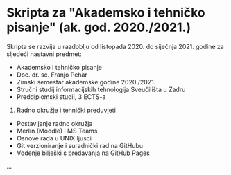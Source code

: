 # Skripta za "Akademsko i tehničko pisanje" (ak. god. 2020./2021.)

Skripta se razvija u razdoblju od listopada 2020. do siječnja 2021. godine za sljedeći nastavni predmet: 

- Akademsko i tehničko pisanje
- Doc. dr. sc. Franjo Pehar
- Zimski semestar akademske godine 2020./2021. 
- Stručni studij informacijskih tehnologija Sveučilišta u Zadru
- Preddiplomski studij, 3 ECTS-a

1. Radno okružje i tehnički preduvjeti

- Postavljanje radno okružja
- Merlin (Moodle) i MS Teams
- Osnove rada u UNIX ljusci
- Git verzioniranje i suradnički rad na GitHubu
- Vođenje bilješki s predavanja na GitHub Pages

...
